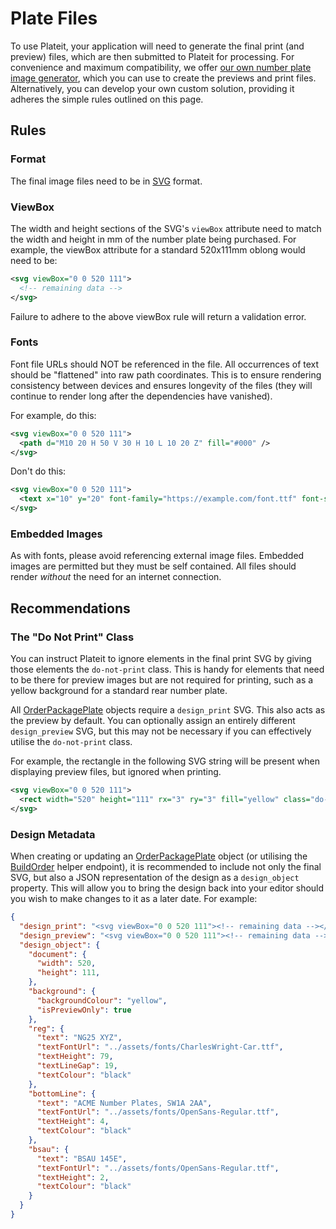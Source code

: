 # Plate Files

To use Plateit, your application will need to generate the final print (and preview) files, which are then submitted to Plateit for processing. For convenience and maximum compatibility, we offer [our own number plate image generator](https://numberplates.github.io/plateit-generator-docs), which you can use to create the previews and print files. Alternatively, you can develop your own custom solution, providing it adheres the simple rules outlined on this page.

## Rules

### Format

The final image files need to be in [SVG](https://developer.mozilla.org/en-US/docs/Web/SVG) format.

### ViewBox

The width and height sections of the SVG's `viewBox` attribute need to match the width and height in mm of the number plate being purchased. For example, the viewBox attribute for a standard 520x111mm oblong would need to be:

```xml
<svg viewBox="0 0 520 111">
  <!-- remaining data -->
</svg>
```

Failure to adhere to the above viewBox rule will return a validation error.

### Fonts

Font file URLs should NOT be referenced in the file. All occurrences of text should be "flattened" into raw path coordinates. This is to ensure rendering consistency between devices and ensures longevity of the files (they will continue to render long after the dependencies have vanished).

For example, do this:

```xml
<svg viewBox="0 0 520 111">
  <path d="M10 20 H 50 V 30 H 10 L 10 20 Z" fill="#000" />
</svg>
```

Don't do this:

```xml
<svg viewBox="0 0 520 111">
  <text x="10" y="20" font-family="https://example.com/font.ttf" font-size="24">Text</text>
</svg>
```
### Embedded Images

As with fonts, please avoid referencing external image files. Embedded images are permitted but they must be self contained. All files should render *without* the need for an internet connection.

## Recommendations

### The "Do Not Print" Class

You can instruct Plateit to ignore elements in the final print SVG by giving those elements the `do-not-print` class. This is handy for elements that need to be there for preview images but are not required for printing, such as a yellow background for a standard rear number plate.

All [OrderPackagePlate](/objects/order-package-plate.md) objects require a `design_print` SVG. This also acts as the preview by default. You can optionally assign an entirely different `design_preview` SVG, but this may not be necessary if you can effectively utilise the `do-not-print` class.

For example, the rectangle in the following SVG string will be present when displaying preview files, but ignored when printing.

```xml
<svg viewBox="0 0 520 111">
  <rect width="520" height="111" rx="3" ry="3" fill="yellow" class="do-not-print"></rect>
</svg>
```

### Design Metadata

When creating or updating an [OrderPackagePlate](/objects/order-package-plate.md) object (or utilising the [BuildOrder](/helpers/build-order.md) helper endpoint), it is recommended to include not only the final SVG, but also a JSON representation of the design as a `design_object` property. This will allow you to bring the design back into your editor should you wish to make changes to it as a later date. For example:

```json
{
  "design_print": "<svg viewBox="0 0 520 111"><!-- remaining data --></svg>",
  "design_preview": "<svg viewBox="0 0 520 111"><!-- remaining data --></svg>",
  "design_object": {
    "document": {
      "width": 520,
      "height": 111,
    },
    "background": {
      "backgroundColour": "yellow",
      "isPreviewOnly": true
    },
    "reg": {
      "text": "NG25 XYZ",
      "textFontUrl": "../assets/fonts/CharlesWright-Car.ttf",
      "textHeight": 79,
      "textLineGap": 19,
      "textColour": "black"
    },
    "bottomLine": {
      "text": "ACME Number Plates, SW1A 2AA",
      "textFontUrl": "../assets/fonts/OpenSans-Regular.ttf",
      "textHeight": 4,
      "textColour": "black"
    },
    "bsau": {
      "text": "BSAU 145E",
      "textFontUrl": "../assets/fonts/OpenSans-Regular.ttf",
      "textHeight": 2,
      "textColour": "black"
    }
  }
}
```